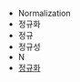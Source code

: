 - Normalization
- 정규화
- 정규
- 정규성
- N
- [정규화](https://ko.wikipedia.org/wiki/%EB%8D%B0%EC%9D%B4%ED%84%B0%EB%B2%A0%EC%9D%B4%EC%8A%A4_%EC%A0%95%EA%B7%9C%ED%99%94#%EC%98%88%EC%A0%9C)
